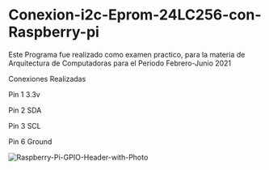 # Conexion-i2c-Eprom-24LC256-con-Raspberry-pi
Este Programa fue realizado como examen practico, para la materia de Arquitectura de Computadoras para el Periodo Febrero-Junio 2021

Conexiones Realizadas

Pin 1 3.3v

Pin 2 SDA

Pin 3 SCL

Pin 6 Ground

![Raspberry-Pi-GPIO-Header-with-Photo](https://user-images.githubusercontent.com/28637567/116763541-601b3c00-a9e3-11eb-9a06-5300802c7a7e.png)

